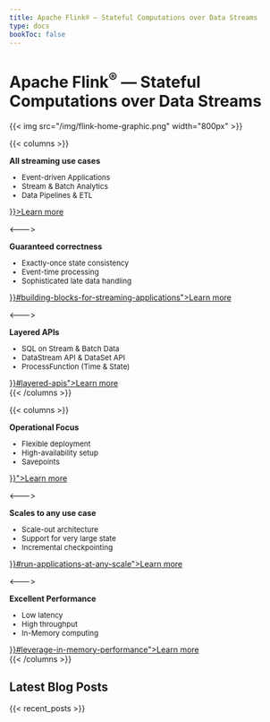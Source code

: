 ```yaml
---
title: Apache Flink® — Stateful Computations over Data Streams
type: docs
bookToc: false
---
```

<!--
Licensed to the Apache Software Foundation (ASF) under one
or more contributor license agreements.  See the NOTICE file
distributed with this work for additional information
regarding copyright ownership.  The ASF licenses this file
to you under the Apache License, Version 2.0 (the
"License"); you may not use this file except in compliance
with the License.  You may obtain a copy of the License at

  http://www.apache.org/licenses/LICENSE-2.0

Unless required by applicable law or agreed to in writing,
software distributed under the License is distributed on an
"AS IS" BASIS, WITHOUT WARRANTIES OR CONDITIONS OF ANY
KIND, either express or implied.  See the License for the
specific language governing permissions and limitations
under the License.
-->

# Apache Flink<sup>®</sup> — Stateful Computations over Data Streams

{{< img src="/img/flink-home-graphic.png" width="800px" >}}

{{< columns >}} <!-- begin columns block -->
<div class="panel panel-default">
    <div class="panel-heading">
        <span class="glyphicon glyphicon-th"></span> <b>All streaming use cases</b>
    </div>
    <div class="panel-body">
        <ul style="font-size: small;">
            <li>Event-driven Applications</li>
            <li>Stream &amp; Batch Analytics</li>
            <li>Data Pipelines &amp; ETL</li>
            </ul>
        <a href={{< relref "use-cases" >}}>Learn more</a>
    </div>
</div>

<---> <!-- magic separator, between columns -->
<div class="panel panel-default">
    <div class="panel-heading">
        <span class="glyphicon glyphicon-ok"></span> <b>Guaranteed correctness</b>
    </div>
    <div class="panel-body">
        <ul style="font-size: small;">
            <li>Exactly-once state consistency</li>
            <li>Event-time processing</li>
            <li>Sophisticated late data handling</li>
        </ul>
    <a href="{{< relref "what-is-flink/flink-applications" >}}#building-blocks-for-streaming-applications">Learn more</a>
    </div>
</div>

<---> <!-- magic separator, between columns -->
<div class="panel panel-default">
    <div class="panel-heading">
        <span class="glyphicon glyphicon glyphicon-sort-by-attributes"></span> <b>Layered APIs</b>
    </div>
    <div class="panel-body">
        <ul style="font-size: small;">
            <li>SQL on Stream &amp; Batch Data</li>
            <li>DataStream API &amp; DataSet API</li>
            <li>ProcessFunction (Time &amp; State)</li>
        </ul>
    <a href="{{< relref "what-is-flink/flink-applications" >}}#layered-apis">Learn more</a>
    </div>
</div>
{{< /columns >}}

{{< columns >}} <!-- begin columns block -->
<div class="panel panel-default">
    <div class="panel-heading">
        <span class="glyphicon glyphicon-dashboard"></span> <b>Operational Focus</b>
    </div>
    <div class="panel-body">
        <ul style="font-size: small;">
            <li>Flexible deployment</li>
            <li>High-availability setup</li>
            <li>Savepoints</li>
        </ul>
    <a href="{{< relref "what-is-flink/flink-operations" >}}">Learn more</a>
    </div>
</div>

<---> <!-- magic separator, between columns -->
<div class="panel panel-default">
    <div class="panel-heading">
        <span class="glyphicon glyphicon-fullscreen"></span> <b>Scales to any use case</b>
    </div>
    <div class="panel-body">
        <ul style="font-size: small;">
            <li>Scale-out architecture</li>
            <li>Support for very large state</li>
            <li>Incremental checkpointing</li>
        </ul>
    <a href="{{< relref "what-is-flink/flink-architecture" >}}#run-applications-at-any-scale">Learn more</a>
    </div>
</div>

<---> <!-- magic separator, between columns -->
<div class="panel panel-default">
    <div class="panel-heading">
        <span class="glyphicon glyphicon-flash"></span> <b>Excellent Performance</b>
    </div>
    <div class="panel-body">
        <ul style="font-size: small;">
            <li>Low latency</li>
            <li>High throughput</li>
            <li>In-Memory computing</li>
        </ul>
    <a href="{{< relref "what-is-flink/flink-architecture" >}}#leverage-in-memory-performance">Learn more</a>
    </div>
</div>
{{< /columns >}}

## Latest Blog Posts

{{< recent_posts >}}

